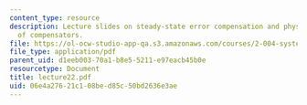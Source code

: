 ```yaml
---
content_type: resource
description: Lecture slides on steady-state error compensation and physical realization
  of compensators.
file: https://ol-ocw-studio-app-qa.s3.amazonaws.com/courses/2-004-systems-modeling-and-control-ii-fall-2007/06e4a27621c108bed85c50bd2636e3ae_lecture22.pdf
file_type: application/pdf
parent_uid: d1eeb003-70a1-b8e5-5211-e97eacb45b0e
resourcetype: Document
title: lecture22.pdf
uid: 06e4a276-21c1-08be-d85c-50bd2636e3ae
---
```


